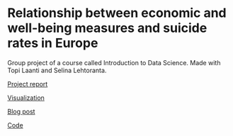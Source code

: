 # Relationship between economic and well-being measures and suicide rates in Europe

Group project of a course called Introduction to Data Science. Made with Topi Laanti and Selina Lehtoranta.

[Project report](https://github.com/olgaviho/well-being-measures-and-suicide-rates/blob/master/Project%20Report.pdf)

[Visualization](https://github.com/olgaviho/well-being-measures-and-suicide-rates/blob/master/Visualization.pdf)

[Blog post](https://github.com/olgaviho/well-being-measures-and-suicide-rates/blob/master/Blog%20Post.pdf)

[Code](https://github.com/olgaviho/well-being-measures-and-suicide-rates/blob/master/Project.ipynb)
